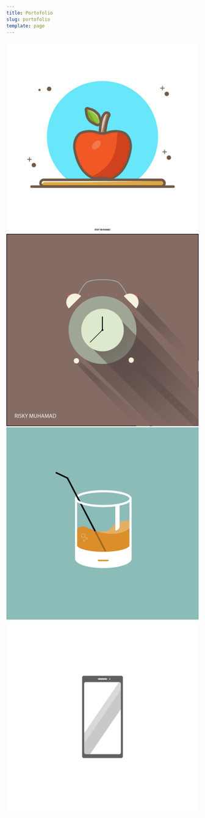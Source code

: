 ```yaml
---
title: Portofolio
slug: portofolio
template: page
---
```


![](../images/001.png) ![](../images/002.png)
![](../images/003.png) ![](../images/004.png)


